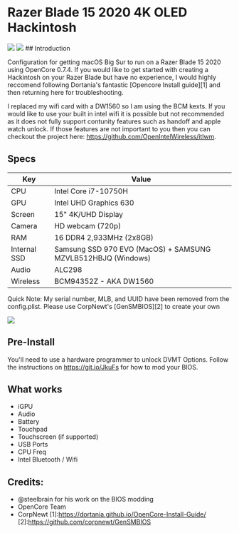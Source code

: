 <b><h1>Razer Blade 15 2020 4K OLED Hackintosh</h1></b>

<img src="https://i.imgur.com/Pf1KxTt.png" />
<img src="https://i.imgur.com/KFpYw0c.jpeg" />
## Introduction
  
Configuration for getting macOS Big Sur to run on a Razer Blade 15 2020 using OpenCore 0.7.4. If you would like to get started with creating a Hackintosh on your Razer Blade but have no experience, I would highly reccomend following Dortania's fantastic [Opencore Install guide][1] and then returning here for troubleshooting.
  
I replaced my wifi card with a DW1560 so I am using the BCM kexts. If you would like to use your built in intel wifi it is possible but not recommended as it does not fully support contunity features such as handoff and apple watch unlock. If those features are not important to you then you can checkout the project here: https://github.com/OpenIntelWireless/itlwm. 

## Specs

| Key                    | Value                                                        |
| ---------------------- | ------------------------------------------------------------ |
| CPU                    | Intel Core i7-10750H                                         |
| GPU                    | Intel UHD Graphics 630                                       |
| Screen                 | 15" 4K/UHD Display                                           |
| Camera                 | HD webcam (720p)                                             |
| RAM                    | 16 DDR4 2,933MHz (2x8GB)                                     |
| Internal SSD           | Samsung SSD 970 EVO (MacOS) + SAMSUNG MZVLB512HBJQ (Windows) |
| Audio                  | ALC298                                                       |
| Wireless               | BCM94352Z - AKA DW1560                                       |

Quick Note: My serial number, MLB, and UUID have been removed from the config.plist. Please use CorpNewt's [GenSMBIOS][2] to create your own

<img src="https://i.imgur.com/HFMsSFR.png" />

## Pre-Install

You'll need to use a hardware programmer to unlock DVMT Options. Follow the instructions on https://git.io/JkuFs for how to mod your BIOS.

## What works

- iGPU
- Audio
- Battery
- Touchpad
- Touchscreen (if supported)
- USB Ports
- CPU Freq
- Intel Bluetooth / Wifi

## Credits:

- @steelbrain for his work on the BIOS modding
- OpenCore Team
- CorpNewt
[1]:https://dortania.github.io/OpenCore-Install-Guide/
[2]:https://github.com/corpnewt/GenSMBIOS
